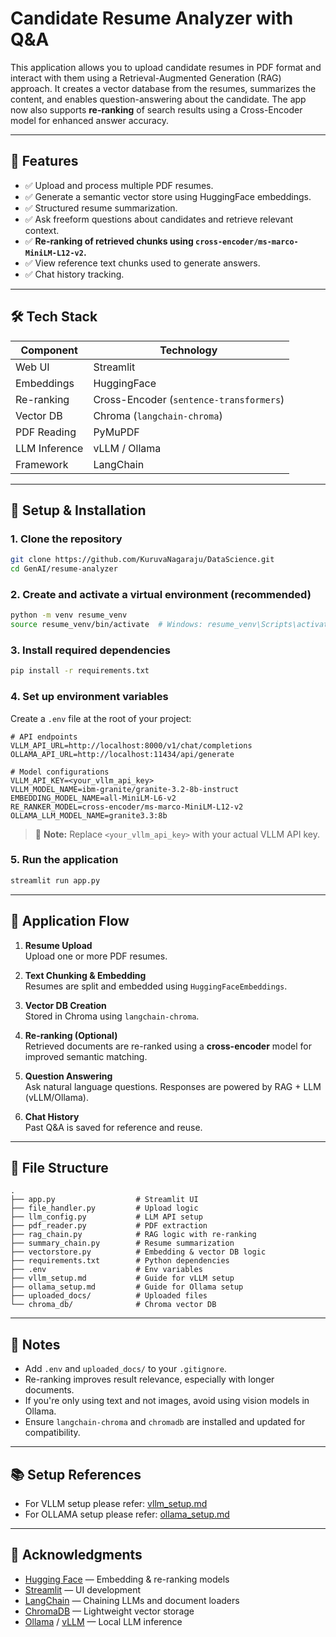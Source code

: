 # Candidate Resume Analyzer with Q&A

This application allows you to upload candidate resumes in PDF format and interact with them using a Retrieval-Augmented Generation (RAG) approach. It creates a vector database from the resumes, summarizes the content, and enables question-answering about the candidate. The app now also supports **re-ranking** of search results using a Cross-Encoder model for enhanced answer accuracy.

---

## 🚀 Features

- ✅ Upload and process multiple PDF resumes.
- ✅ Generate a semantic vector store using HuggingFace embeddings.
- ✅ Structured resume summarization.
- ✅ Ask freeform questions about candidates and retrieve relevant context.
- ✅ **Re-ranking of retrieved chunks using `cross-encoder/ms-marco-MiniLM-L12-v2`.**
- ✅ View reference text chunks used to generate answers.
- ✅ Chat history tracking.

---

## 🛠️ Tech Stack

| Component           | Technology |
|--------------------|------------|
| Web UI             | Streamlit  |
| Embeddings         | HuggingFace |
| Re-ranking         | Cross-Encoder (`sentence-transformers`) |
| Vector DB          | Chroma (`langchain-chroma`) |
| PDF Reading        | PyMuPDF |
| LLM Inference      | vLLM / Ollama |
| Framework          | LangChain |

---

## 🧪 Setup & Installation

### 1. Clone the repository

```bash
git clone https://github.com/KuruvaNagaraju/DataScience.git
cd GenAI/resume-analyzer
```

### 2. Create and activate a virtual environment (recommended)

```bash
python -m venv resume_venv
source resume_venv/bin/activate  # Windows: resume_venv\Scripts\activate
```

### 3. Install required dependencies

```bash
pip install -r requirements.txt
```

### 4. Set up environment variables

Create a `.env` file at the root of your project:

```env
# API endpoints
VLLM_API_URL=http://localhost:8000/v1/chat/completions
OLLAMA_API_URL=http://localhost:11434/api/generate

# Model configurations
VLLM_API_KEY=<your_vllm_api_key>
VLLM_MODEL_NAME=ibm-granite/granite-3.2-8b-instruct
EMBEDDING_MODEL_NAME=all-MiniLM-L6-v2
RE_RANKER_MODEL=cross-encoder/ms-marco-MiniLM-L12-v2
OLLAMA_LLM_MODEL_NAME=granite3.3:8b
```

> 🔐 **Note:** Replace `<your_vllm_api_key>` with your actual VLLM API key.

### 5. Run the application

```bash
streamlit run app.py
```

---

## 🔁 Application Flow

1. **Resume Upload**  
   Upload one or more PDF resumes.

2. **Text Chunking & Embedding**  
   Resumes are split and embedded using `HuggingFaceEmbeddings`.

3. **Vector DB Creation**  
   Stored in Chroma using `langchain-chroma`.

4. **Re-ranking (Optional)**  
   Retrieved documents are re-ranked using a **cross-encoder** model for improved semantic matching.

5. **Question Answering**  
   Ask natural language questions. Responses are powered by RAG + LLM (vLLM/Ollama).

6. **Chat History**  
   Past Q&A is saved for reference and reuse.

---

## 📁 File Structure

```
.
├── app.py                  # Streamlit UI
├── file_handler.py         # Upload logic
├── llm_config.py           # LLM API setup
├── pdf_reader.py           # PDF extraction
├── rag_chain.py            # RAG logic with re-ranking
├── summary_chain.py        # Resume summarization
├── vectorstore.py          # Embedding & vector DB logic
├── requirements.txt        # Python dependencies
├── .env                    # Env variables
├── vllm_setup.md           # Guide for vLLM setup
├── ollama_setup.md         # Guide for Ollama setup
├── uploaded_docs/          # Uploaded files
└── chroma_db/              # Chroma vector DB
```

---

## 📌 Notes

- Add `.env` and `uploaded_docs/` to your `.gitignore`.
- Re-ranking improves result relevance, especially with longer documents.
- If you're only using text and not images, avoid using vision models in Ollama.
- Ensure `langchain-chroma` and `chromadb` are installed and updated for compatibility.

---

## 📚 Setup References

- For VLLM setup please refer: [vllm_setup.md](https://github.com/KuruvaNagaraju/DataScience/blob/master/GenAI/resume-analyzer/vllm_setup.md)
- For OLLAMA setup please refer: [ollama_setup.md](https://github.com/KuruvaNagaraju/DataScience/blob/master/GenAI/resume-analyzer/ollama_setup.md)

---

## 🙌 Acknowledgments

- [Hugging Face](https://huggingface.co) — Embedding & re-ranking models
- [Streamlit](https://streamlit.io) — UI development
- [LangChain](https://www.langchain.com) — Chaining LLMs and document loaders
- [ChromaDB](https://www.trychroma.com) — Lightweight vector storage
- [Ollama](https://ollama.com) / [vLLM](https://github.com/vllm-project/vllm) — Local LLM inference
